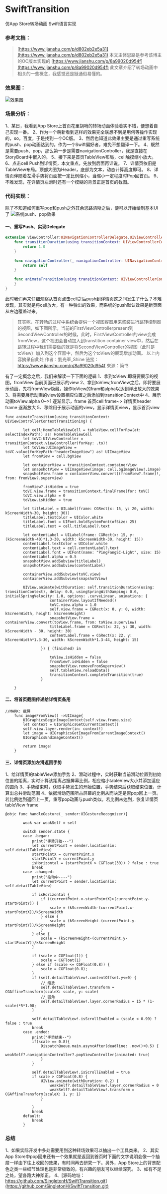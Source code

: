 # SwiftTransition
仿App Store转场动画 Swift语言实现
### 参考文档：
>[https://www.jianshu.com/p/d802eb2e5a31](https://www.jianshu.com/p/d802eb2e5a31)
本文主体思路是参考该博主的OC版本实现的
>[https://www.jianshu.com/p/8a99020d954f](https://www.jianshu.com/p/8a99020d954f) 
此文章介绍了转场动画中相关的一些概念，我感觉还是挺通俗易懂的。

### 效果图：
![效果图](https://upload-images.jianshu.io/upload_images/6695792-899f9bb7318751e1.gif?imageMogr2/auto-orient/strip)

### 场景分析：
1、某日，我看到App Store上首页花里胡哨的转场动画体验着实不错，便想着自己实现一番。
2、作为一个萌新看到这样的效果完全联想不到是用何等操作实现的，so，百度，于是找到一个OC版。
3、然后也知道此效果主要是通过重写系统的push、pop动画达到的。作为一个Swift偏好者，难免不想翻译一下。
4、既然是需要push、pop，那么第一步是需要navigationController，我是直接在StoryBoard中嵌入的。
5、接下来是首页TableView布局，cell触摸缩小放大。
6、点击cell Push到详情页，本文重点，先放到后面再详说。
7、详情页依旧是TableView布局。顶部大图为Header，底部为文本，动态计算高度即可。
8、详情页伴随着左滑手势将页面按一定比例缩小，当缩小一定程度时Pop回首页。
9、不难发现，在详情页左滑时还有一个模糊的背景正是首页的截图。

### 代码实现：
除了不知道如何重写pop和push之外其余思路清晰之后，便可以开始绘制基本UI了
![系统push、pop效果](https://upload-images.jianshu.io/upload_images/6695792-f666c487494066c5.gif?imageMogr2/auto-orient/strip)

#### 一、重写Push、实现Delegate
```swift
extension ViewController:UINavigationControllerDelegate,UIViewControllerAnimatedTransitioning{
    func transitionDuration(using transitionContext: UIViewControllerContextTransitioning?) -> TimeInterval {
        return 1.0
    }
    
    func navigationController(_ navigationController: UINavigationController, animationControllerFor operation: UINavigationController.Operation, from fromVC: UIViewController, to toVC: UIViewController) -> UIViewControllerAnimatedTransitioning?{
        return self
    }
    
    func animateTransition(using transitionContext: UIViewControllerContextTransitioning) {
    }
}
```

此时我们再来仔细观察从首页点击cell之后push到详情页这之间发生了什么？不难发现，其实就是将cell放大，有一种弹出的效果，而系统的push默认效果是新页面从左边覆盖过来。

>其实呢，在转场的过程中系统会提供一个视图容器用来盛装进行跳转控制器的视图，如下图所示，当前的FirstViewControllerpresent到SecondViewController的时候，此时，FirstViewController的view变成fromView，这个视图会自动加入到transtition container view中，然后在跳转过程中我们需要做的就是将SecondViewController的视图（此时是toView）加入到这个容器中，然后为这个toView的展现增加动画。
以上内容摘录自此处
作者：劉光軍_Shine
链接：https://www.jianshu.com/p/8a99020d954f
來源：简书

有了一定概念之后，我们来解读一下下面的逻辑
1、拿到toView:即将要展示的视图，fromView:当前页面已展示的view
2、拿到toView,fromView之后，即将要展示动画，先将fromView隐藏，操作toView的fram和alpha以达到弹出放大的效果
3、将需要展示动画的view设置相应位置之后添加到transitionContext中
4、展示动画toView.alpha 0~>1 逐渐显示，frame 首页cell frame~> 详情页header frame 逐渐放大
5、移除用于展示动画的view，显示详情页view，显示首页view
```
func animateTransition(using transitionContext: UIViewControllerContextTransitioning) {

        let cell:HomeTableViewCell = tableView.cellForRow(at: selectIndexPath!) as! HomeTableViewCell
        let toVC:UIViewController = transitionContext.viewController(forKey: .to)!
        let toView:UIImageView = toVC.value(forKeyPath:"headerImageView") as! UIImageView
        let fromView = cell.bgView

        let containerView = transitionContext.containerView
        let snapshotView = UIImageView(image: cell.bgImageView!.image)
        snapshotView.frame = containerView.convert((fromView?.frame)!, from: fromView?.superview)

        fromView?.isHidden = true
        toVC.view.frame = transitionContext.finalFrame(for: toVC)
        toVC.view.alpha = 0
        toView.isHidden = true

        let titleLabel = UILabel(frame: CGRect(x: 15, y: 20, width: kScreenWidth-30, height: 30))
        titleLabel.textColor = UIColor.white
        titleLabel.font = UIFont.boldSystemFont(ofSize: 25)
        titleLabel.text = cell.titleLabel?.text

        let contentLabel = UILabel(frame: CGRect(x: 15, y: (kScreenWidth-40)*1.3-30, width: kScreenWidth-30, height: 15))
        contentLabel.textColor = UIColor.white
        contentLabel.text = cell.contentLabel?.text
        contentLabel.font = UIFont(name: "PingFangSC-Light", size: 15)
        contentLabel.alpha = 0.5
        snapshotView.addSubview(titleLabel)
        snapshotView.addSubview(contentLabel)

        containerView.addSubview(toVC.view)
        containerView.addSubview(snapshotView)

        UIView.animate(withDuration: self.transitionDuration(using: transitionContext), delay: 0.0, usingSpringWithDamping: 0.6, initialSpringVelocity: 1.0, options: .curveLinear, animations: {
                    containerView.layoutIfNeeded()
                    toVC.view.alpha = 1.0
                    self.view.frame = CGRect(x: 0, y: 0, width: kScreenWidth, height: kScreenHeight)
                    snapshotView.frame = containerView.convert(toView.frame, from: toView.superview)
                    titleLabel.frame = CGRect(x: 22, y: 30, width: kScreenWidth - 30, height: 30)
                    contentLabel.frame = CGRect(x: 22, y: kScreenWidth*1.3-30, width: kScreenWidth*1.3-44, height: 15)

                }) { (finished) in

                    toView.isHidden = false
                    fromView?.isHidden = false
                    snapshotView.removeFromSuperview()
                    self.tableView.reloadData()
                    transitionContext.completeTransition(true)
                }
        
    }
```
#### 二、将首页截图传递给详情页备用
```(swift)
//MARK: 截屏
    func imageFromView() ->UIImage{
        UIGraphicsBeginImageContext(self.view.frame.size)
        let context = UIGraphicsGetCurrentContext()
        self.view.layer.render(in: context!)
        let image = UIGraphicsGetImageFromCurrentImageContext()
        UIGraphicsEndImageContext()
        
        return image!
    }
```

#### 三、详情页添加左滑返回手势
1、给详情页的tableView添加手势
2、滑动过程中，实时获取当前滑动位置到初始位置的距离，实时计算该距离占据屏幕比例，相应缩小tableView大小并添加适应的圆角
3、手势结束时，获取手势发生的开始位置，手势结束后获取结束位置，计算出总共滑动范围
4、依据滑动范围所占屏幕的比例从而决定是否pop回上一页。若比例达到返回上一页，重写pop动画与push类似。若比例未达到，恢复详情页tableView frame
```
@objc func handleGesture(_ sender:UIGestureRecognizer){
        
        weak var weakSelf = self
        
        switch sender.state {
        case .began:
            print("手势开始---")
            let currentPoint = sender.location(in: self.detailTableView)
            startPointX = currentPoint.x
            startPointY = currentPoint.y
            isHorizontal = (startPointX > CGFloat(30)) ? false : true
            break
        case .changed:
            print("拖动中----")
            let currentPoint = sender.location(in: self.detailTableView)
            
            if isHorizontal {
                if ((currentPoint.x-startPointX)>(currentPoint.y-startPointY)) {
                    scale = (kScreenWidth-(currentPoint.x-startPointX))/kScreenWidth
                } else {
                    scale = (kScreenHeight-(currentPoint.y-startPointY))/kScreenHeight
                }
            } else {
                scale = (kScreenHeight-(currentPoint.y-startPointY))/kScreenHeight
            }
            
            if (scale > CGFloat(1)) {
                scale = CGFloat(1)
            } else if (scale <= CGFloat(0.8)) {
                scale = CGFloat(0.8);
            }
            if (self.detailTableView!.contentOffset.y<=0) {
                // 缩放
                self.detailTableView!.transform = CGAffineTransform(scaleX: scale, y: scale)
                // 圆角
                self.detailTableView!.layer.cornerRadius = 15 * (1-scale)*5*1.08;
            }
            
            self.detailTableView!.isScrollEnabled = (scale < 0.99) ? false : true
            break
        case .ended:
            print("手势结束--")
            if(scale == 0.8){
                DispatchQueue.main.asyncAfter(deadline: .now()+0.5) {
                    weakSelf?.navigationController?.popViewController(animated: true)
                }
            }
            
            self.detailTableView!.isScrollEnabled = true
            if scale > CGFloat(0.8) {
                UIView.animate(withDuration: 0.2) {
                    weakSelf?.detailTableView!.layer.cornerRadius = 0
                    weakSelf?.detailTableView!.transform = CGAffineTransform(scaleX: 1, y: 1)
                }
                
            }
            break
        default:
            break
        }
```
### 总结
1、如果实际开发中多处需要用到这种转场效果可以抽出一个工具类来。
2、其实App Store中pop回来还有一个效果就是返回到首页时下面的文字说明会像一个抽屉一样由下往上收回的效果，有时间再去研究一下。另外，App Store上的背景配色之类一些细节处理也是非常极致的，有兴趣的朋友可以继续深究。
3、如有不足之处，望各路大神斧正。
4、[源码地址：https://github.com/SingletonH/SwiftTransition.git](https://github.com/SingletonH/SwiftTransition.git)
